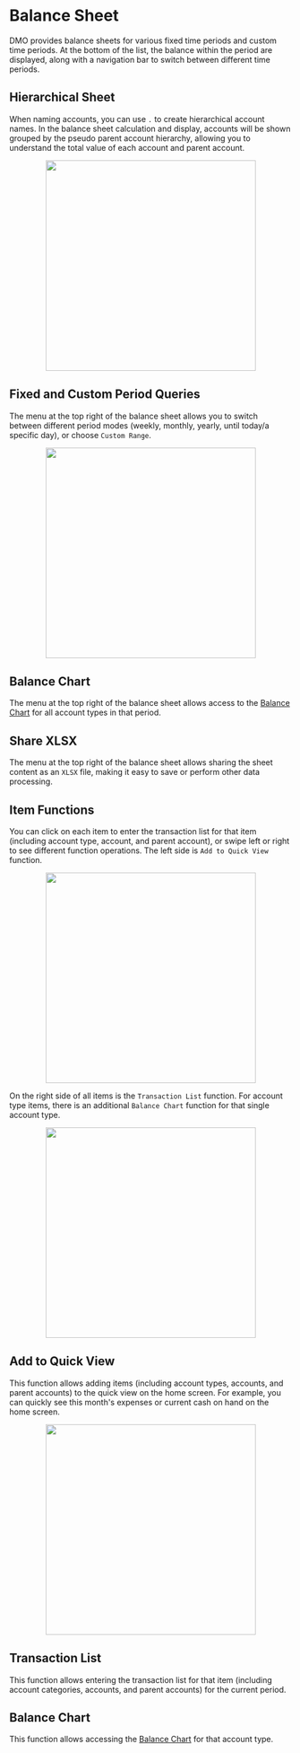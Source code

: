 # Balance Sheet

DMO provides balance sheets for various fixed time periods and custom time periods. At the bottom of the list, the balance within the period are displayed, along with a navigation bar to switch between different time periods.

## Hierarchical Sheet

When naming accounts, you can use `.` to create hierarchical account names. In the balance sheet calculation and display, accounts will be shown grouped by the pseudo parent account hierarchy, allowing you to understand the total value of each account and parent account.

<div align="center">

<img src="imgs/balancesheet-1.png" alt="" width="375">

</div>

## Fixed and Custom Period Queries

The menu at the top right of the balance sheet allows you to switch between different period modes (weekly, monthly, yearly, until today/a specific day), or choose `Custom Range`.

<div align="center">

<img src="imgs/balancesheet-2.png" alt="" width="375">

</div>

## Balance Chart

The menu at the top right of the balance sheet allows access to the [Balance Chart](balancechart.md) for all account types in that period.

## Share XLSX

The menu at the top right of the balance sheet allows sharing the sheet content as an `XLSX` file, making it easy to save or perform other data processing.

## Item Functions

You can click on each item to enter the transaction list for that item (including account type, account, and parent account), or swipe left or right to see different function operations. The left side is `Add to Quick View` function.

<div align="center">

<img src="imgs/balancesheet-3.png" alt="" width="375">

</div>

On the right side of all items is the `Transaction List` function. For account type items, there is an additional `Balance Chart` function for that single account type.

<div align="center">

<img src="imgs/balancesheet-4.png" alt="" width="375">

</div>

## Add to Quick View

This function allows adding items (including account types, accounts, and parent accounts) to the quick view on the home screen. For example, you can quickly see this month's expenses or current cash on hand on the home screen.

<div align="center">

<img src="imgs/balancesheet-5.png" alt="" width="375">

</div>

## Transaction List

This function allows entering the transaction list for that item (including account categories, accounts, and parent accounts) for the current period.

## Balance Chart

This function allows accessing the [Balance Chart](balancechart.md) for that account type.
